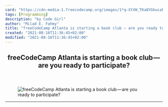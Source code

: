 ```yaml
---
card: "https://cdn-media-1.freecodecamp.org/images/1*q-XtVW_TKa8YGkucahQOsQ.jpeg"
tags: [Programming]
description: "by Code Girl"
author: "Milad E. Fahmy"
title: "freeCodeCamp Atlanta is starting a book club — are you ready to participate?"
created: "2021-08-16T11:36:45+02:00"
modified: "2021-08-16T11:36:45+02:00"
---
```

<div class="site-wrapper">
<main id="site-main" class="site-main outer">
<div class="inner">
<article class="post-full post tag-programming tag-technology tag-coding tag-book-club tag-learning ">
<header class="post-full-header">
<h1 class="post-full-title">freeCodeCamp Atlanta is starting a book club — are you ready to participate?</h1>
</header>
<figure class="post-full-image">
<picture>
<source media="(max-width: 700px)" sizes="1px" srcset="data:image/gif;base64,R0lGODlhAQABAIAAAAAAAP///yH5BAEAAAAALAAAAAABAAEAAAIBRAA7 1w">
<source media="(min-width: 701px)" sizes="(max-width: 800px) 400px,
(max-width: 1170px) 700px,
1400px" srcset="https://cdn-media-1.freecodecamp.org/images/1*q-XtVW_TKa8YGkucahQOsQ.jpeg 300w,
https://cdn-media-1.freecodecamp.org/images/1*q-XtVW_TKa8YGkucahQOsQ.jpeg 600w,
https://cdn-media-1.freecodecamp.org/images/1*q-XtVW_TKa8YGkucahQOsQ.jpeg 1000w,
https://cdn-media-1.freecodecamp.org/images/1*q-XtVW_TKa8YGkucahQOsQ.jpeg 2000w">
<img onerror="this.style.display='none'" src="https://cdn-media-1.freecodecamp.org/images/1*q-XtVW_TKa8YGkucahQOsQ.jpeg" alt="freeCodeCamp Atlanta is starting a book club — are you ready to participate?">
</picture>
</figure>
<section class="post-full-content">
<div class="post-content medium-migrated-article">
</div>
<hr>
</section>
</article>
</div>
</main>
</div>
<!-- Google Tag Manager (noscript) -->
<!-- End Google Tag Manager (noscript) -->
